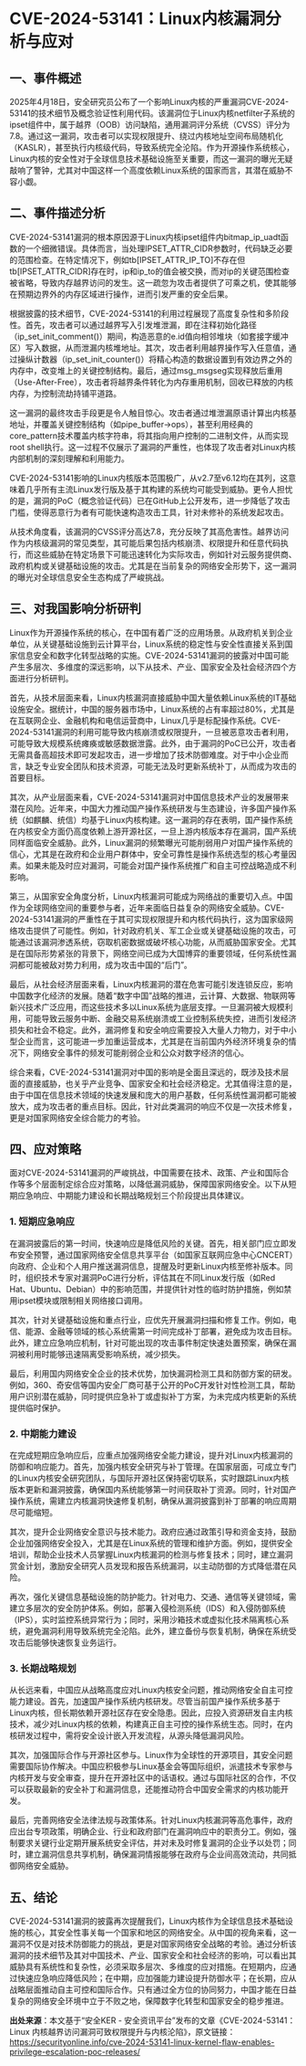 # CVE-2024-53141：Linux内核漏洞分析与应对

## 一、事件概述

2025年4月18日，安全研究员公布了一个影响Linux内核的严重漏洞CVE-2024-53141的技术细节及概念验证性利用代码。该漏洞位于Linux内核netfilter子系统的ipset组件中，属于越界（OOB）访问缺陷，通用漏洞评分系统（CVSS）评分为7.8。通过这一漏洞，攻击者可以实现权限提升、绕过内核地址空间布局随机化（KASLR），甚至执行内核级代码，导致系统完全沦陷。作为开源操作系统核心，Linux内核的安全性对于全球信息技术基础设施至关重要，而这一漏洞的曝光无疑敲响了警钟，尤其对中国这样一个高度依赖Linux系统的国家而言，其潜在威胁不容小觑。

## 二、事件描述分析

CVE-2024-53141漏洞的根本原因源于Linux内核ipset组件内bitmap_ip_uadt函数的一个细微错误。具体而言，当处理IPSET_ATTR_CIDR参数时，代码缺乏必要的范围检查。在特定情况下，例如tb[IPSET_ATTR_IP_TO]不存在但tb[IPSET_ATTR_CIDR]存在时，ip和ip_to的值会被交换，而对ip的关键范围检查被省略，导致内存越界访问的发生。这一疏忽为攻击者提供了可乘之机，使其能够在预期边界外的内存区域进行操作，进而引发严重的安全后果。

根据披露的技术细节，CVE-2024-53141的利用过程展现了高度复杂性和多阶段性。首先，攻击者可以通过越界写入引发堆泄漏，即在注释初始化路径（ip_set_init_comment()）期间，构造恶意的e.id值向相邻堆块（如套接字缓冲区）写入数据，从而泄漏内核堆地址。其次，攻击者利用越界操作写入任意值，通过操纵计数器（ip_set_init_counter()）将精心构造的数据设置到有效边界之外的内存中，改变堆上的关键控制结构。最后，通过msg_msgseg实现释放后重用（Use-After-Free），攻击者将越界条件转化为内存重用机制，回收已释放的内核内存，为控制流劫持铺平道路。

这一漏洞的最终攻击手段更是令人触目惊心。攻击者通过堆泄漏原语计算出内核基地址，并覆盖关键控制结构（如pipe_buffer->ops），甚至利用经典的core_pattern技术覆盖内核字符串，将其指向用户控制的二进制文件，从而实现root shell执行。这一过程不仅展示了漏洞的严重性，也体现了攻击者对Linux内核内部机制的深刻理解和利用能力。

CVE-2024-53141影响的Linux内核版本范围极广，从v2.7至v6.12均在其列，这意味着几乎所有主流Linux发行版及基于其构建的系统均可能受到威胁。更令人担忧的是，漏洞的PoC（概念验证代码）已在GitHub上公开发布，进一步降低了攻击门槛，使得恶意行为者有可能快速构造攻击工具，针对未修补的系统发起攻击。

从技术角度看，该漏洞的CVSS评分高达7.8，充分反映了其高危害性。越界访问作为内核级漏洞的常见类型，其可能后果包括内核崩溃、权限提升和任意代码执行，而这些威胁在特定场景下可能迅速转化为实际攻击，例如针对云服务提供商、政府机构或关键基础设施的攻击。尤其是在当前复杂的网络安全形势下，这一漏洞的曝光对全球信息安全生态构成了严峻挑战。

## 三、对我国影响分析研判

Linux作为开源操作系统的核心，在中国有着广泛的应用场景。从政府机关到企业单位，从关键基础设施到云计算平台，Linux系统的稳定性与安全性直接关系到国家信息安全和数字化转型战略的实施。CVE-2024-53141漏洞的披露对中国可能产生多层次、多维度的深远影响，以下从技术、产业、国家安全及社会经济四个方面进行分析研判。

首先，从技术层面来看，Linux内核漏洞直接威胁中国大量依赖Linux系统的IT基础设施安全。据统计，中国的服务器市场中，Linux系统的占有率超过80%，尤其是在互联网企业、金融机构和电信运营商中，Linux几乎是标配操作系统。CVE-2024-53141漏洞的利用可能导致内核崩溃或权限提升，一旦被恶意攻击者利用，可能导致大规模系统瘫痪或敏感数据泄露。此外，由于漏洞的PoC已公开，攻击者无需具备高超技术即可发起攻击，进一步增加了技术防御难度。对于中小企业而言，缺乏专业安全团队和技术资源，可能无法及时更新系统补丁，从而成为攻击的首要目标。

其次，从产业层面来看，CVE-2024-53141漏洞对中国信息技术产业的发展带来潜在风险。近年来，中国大力推动国产操作系统研发与生态建设，许多国产操作系统（如麒麟、统信）均基于Linux内核构建。这一漏洞的存在表明，国产操作系统在内核安全方面仍高度依赖上游开源社区，一旦上游内核版本存在漏洞，国产系统同样面临安全威胁。此外，Linux漏洞的频繁曝光可能削弱用户对国产操作系统的信心，尤其是在政府和企业用户群体中，安全可靠性是操作系统选型的核心考量因素。如果未能及时应对漏洞，可能会对国产操作系统推广和自主可控战略造成不利影响。

第三，从国家安全角度分析，Linux内核漏洞可能成为网络战的重要切入点。中国作为全球网络空间的重要参与者，近年来面临日益复杂的网络安全威胁。CVE-2024-53141漏洞的严重性在于其可实现权限提升和内核代码执行，这为国家级网络攻击提供了可能性。例如，针对政府机关、军工企业或关键基础设施的攻击，可能通过该漏洞渗透系统，窃取机密数据或破坏核心功能，从而威胁国家安全。尤其是在国际形势紧张的背景下，网络空间已成为大国博弈的重要领域，任何系统性漏洞都可能被敌对势力利用，成为攻击中国的“后门”。

最后，从社会经济层面来看，Linux内核漏洞的潜在危害可能引发连锁反应，影响中国数字化经济的发展。随着“数字中国”战略的推进，云计算、大数据、物联网等新兴技术广泛应用，而这些技术多以Linux系统为底层支撑。一旦漏洞被大规模利用，可能导致云服务中断、金融交易系统崩溃或工业控制系统失控，进而引发经济损失和社会不稳定。此外，漏洞修复和安全响应需要投入大量人力物力，对于中小型企业而言，这可能进一步加重运营成本，尤其是在当前国内外经济环境复杂的情况下，网络安全事件的频发可能削弱企业和公众对数字经济的信心。

综合来看，CVE-2024-53141漏洞对中国的影响是全面且深远的，既涉及技术层面的直接威胁，也关乎产业竞争、国家安全和社会经济稳定。尤其值得注意的是，由于中国在信息技术领域的快速发展和庞大的用户基数，任何系统性漏洞都可能被放大，成为攻击者的重点目标。因此，针对此类漏洞的响应不仅是一次技术修复，更是对国家网络安全综合能力的考验。

## 四、应对策略

面对CVE-2024-53141漏洞的严峻挑战，中国需要在技术、政策、产业和国际合作等多个层面制定综合应对策略，以降低漏洞威胁，保障国家网络安全。以下从短期应急响应、中期能力建设和长期战略规划三个阶段提出具体建议。

### 1. 短期应急响应

在漏洞披露后的第一时间，快速响应是降低风险的关键。首先，相关部门应立即发布安全预警，通过国家网络安全信息共享平台（如国家互联网应急中心CNCERT）向政府、企业和个人用户推送漏洞信息，提醒及时更新Linux内核至修补版本。同时，组织技术专家对漏洞PoC进行分析，评估其在不同Linux发行版（如Red Hat、Ubuntu、Debian）中的影响范围，并提供针对性的临时防护措施，例如禁用ipset模块或限制相关网络接口调用。

其次，针对关键基础设施和重点行业，应优先开展漏洞扫描和修复工作。例如，电信、能源、金融等领域的核心系统需第一时间完成补丁部署，避免成为攻击目标。此外，建立应急响应机制，针对可能出现的攻击事件制定快速处置预案，确保在漏洞被利用时能够迅速隔离受影响系统，减少损失。

最后，利用国内网络安全企业的技术优势，加快漏洞检测工具和防御方案的研发。例如，360、奇安信等国内安全厂商可基于公开的PoC开发针对性检测工具，帮助用户识别潜在威胁，同时提供应急补丁或虚拟补丁方案，为未完成内核更新的系统提供临时保护。

### 2. 中期能力建设

在完成短期应急响应后，应重点加强网络安全能力建设，提升对Linux内核漏洞的防御和响应能力。首先，加强内核安全研究与补丁管理。在国家层面，可成立专门的Linux内核安全研究团队，与国际开源社区保持密切联系，实时跟踪Linux内核版本更新和漏洞披露，确保国内系统能够第一时间获取补丁资源。同时，针对国产操作系统，需建立内核漏洞快速修复机制，确保从漏洞披露到补丁部署的响应周期尽可能缩短。

其次，提升企业网络安全意识与技术能力。政府应通过政策引导和资金支持，鼓励企业加强网络安全投入，尤其是在Linux系统的管理和维护方面。例如，提供安全培训，帮助企业技术人员掌握Linux内核漏洞的检测与修复技术；同时，建立漏洞赏金计划，激励安全研究人员发现和报告系统漏洞，以主动防御的方式降低潜在风险。

再次，强化关键信息基础设施的防护能力。针对电力、交通、通信等关键领域，需建立多层次的安全防护体系。例如，部署入侵检测系统（IDS）和入侵防御系统（IPS），实时监控系统异常行为；同时，采用沙箱技术或虚拟化技术隔离核心系统，避免漏洞利用导致系统完全沦陷。此外，建立备份与恢复机制，确保在系统受攻击后能够快速恢复业务运行。

### 3. 长期战略规划

从长远来看，中国应从战略高度应对Linux内核安全问题，推动网络安全自主可控能力建设。首先，加速国产操作系统内核研发。尽管当前国产操作系统多基于Linux内核，但长期依赖开源社区存在安全隐患。因此，应投入资源研发自主内核技术，减少对Linux内核的依赖，构建真正自主可控的操作系统生态。同时，在内核研发过程中，需将安全设计嵌入开发流程，从源头降低漏洞风险。

其次，加强国际合作与开源社区参与。Linux作为全球性的开源项目，其安全问题需要国际协作解决。中国应积极参与Linux基金会等国际组织，派遣技术专家参与内核开发与安全审查，提升在开源社区中的话语权。通过与国际社区的合作，不仅可以获取最新的安全补丁和漏洞信息，还能推动符合中国安全需求的内核功能开发。

最后，完善网络安全法律法规与政策体系。针对Linux内核漏洞等高危事件，政府应出台专项政策，明确企业、行业和政府部门在漏洞响应中的职责分工。例如，强制要求关键行业定期开展系统安全评估，并对未及时修复漏洞的企业予以处罚；同时，建立漏洞信息共享机制，确保漏洞情报能够在政府与企业间高效流动，共同抵御网络安全威胁。

## 五、结论

CVE-2024-53141漏洞的披露再次提醒我们，Linux内核作为全球信息技术基础设施的核心，其安全性事关每一个国家和地区的网络安全。从中国的视角来看，这一漏洞不仅是对技术防御能力的挑战，更是对国家网络安全战略的考验。通过分析该漏洞的技术细节及其对中国技术、产业、国家安全和社会经济的影响，可以看出其威胁具有系统性和复杂性，必须采取多层次、多维度的应对措施。在短期内，应通过快速应急响应降低风险；在中期，应加强能力建设提升防御水平；在长期，应从战略层面推动自主可控和国际合作。只有通过全方位的协同努力，中国才能在日益复杂的网络安全环境中立于不败之地，保障数字化转型和国家安全的稳步推进。

**出处来源**：本文基于“安全KER - 安全资讯平台”发布的文章《CVE-2024-53141：Linux 内核越界访问漏洞可致权限提升与内核沦陷》，原文链接：https://securityonline.info/cve-2024-53141-linux-kernel-flaw-enables-privilege-escalation-poc-releases/